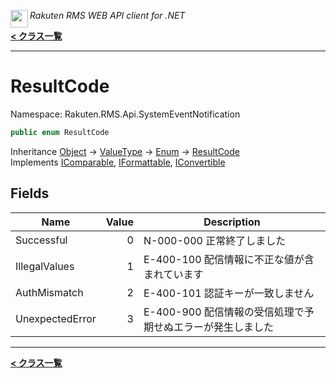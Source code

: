 <img align="left" style="height: 2em;" src="https://webservice.rakuten.co.jp/favicon.ico"><em>Rakuten RMS WEB API client for .NET</em>

[**< クラス一覧**](./)
- - -

# ResultCode

Namespace: Rakuten.RMS.Api.SystemEventNotification

```csharp
public enum ResultCode
```

Inheritance [Object](https://docs.microsoft.com/en-us/dotnet/api/system.object) → [ValueType](https://docs.microsoft.com/en-us/dotnet/api/system.valuetype) → [Enum](https://docs.microsoft.com/en-us/dotnet/api/system.enum) → [ResultCode](./rakuten.rms.api.systemeventnotification.resultcode)<br>
Implements [IComparable](https://docs.microsoft.com/en-us/dotnet/api/system.icomparable), [IFormattable](https://docs.microsoft.com/en-us/dotnet/api/system.iformattable), [IConvertible](https://docs.microsoft.com/en-us/dotnet/api/system.iconvertible)

## Fields

| Name | Value | Description |
| --- | --: | --- |
| Successful | 0 | N-000-000 正常終了しました |
| IllegalValues | 1 | E-400-100 配信情報に不正な値が含まれています |
| AuthMismatch | 2 | E-400-101 認証キーが一致しません |
| UnexpectedError | 3 | E-400-900 配信情報の受信処理で予期せぬエラーが発生しました |


- - -
[**< クラス一覧**](./)
